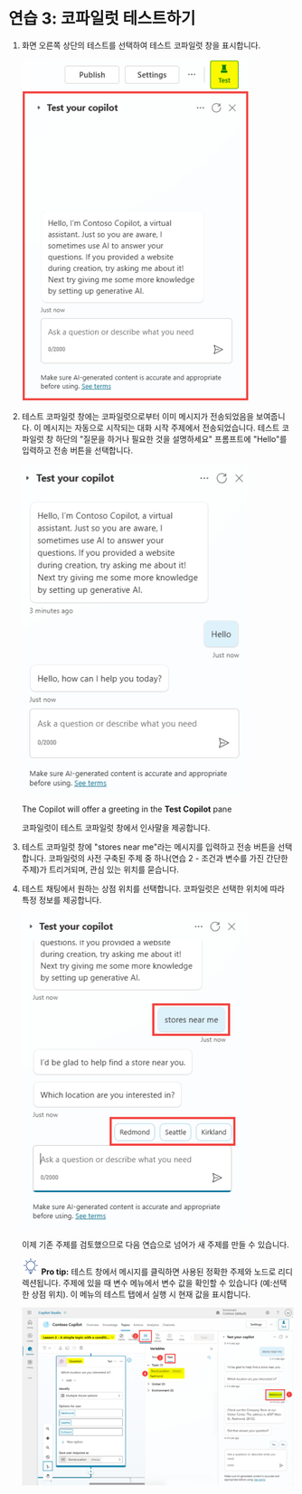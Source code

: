 # 연습 3: 코파일럿 테스트하기

1. 화면 오른쪽 상단의 테스트를 선택하여 테스트 코파일럿 창을 표시합니다.

   <img src="https://github.com/FDX-edu/240819_CopilotEdu_test/raw/main/Lab%2001/media/image15.png" width="400">

2.  테스트 코파일럿 창에는 코파일럿으로부터 이미 메시지가 전송되었음을
   보여줍니다. 이 메시지는 자동으로 시작되는 대화 시작 주제에서
   전송되었습니다. 테스트 코파일럿 창 하단의 \"질문을 하거나 필요한 것을
   설명하세요\" 프롬프트에 \"Hello\"를 입력하고 전송 버튼을 선택합니다.

    <img src="https://github.com/FDX-edu/240819_CopilotEdu_test/raw/main/Lab%2001/media/image16.png" width="400">

    The Copilot will offer a greeting in the **Test Copilot** pane
    
    코파일럿이 테스트 코파일럿 창에서 인사말을 제공합니다.

3.  테스트 코파일럿 창에 \"stores near me\"라는 메시지를 입력하고 전송 버튼을 선택합니다. 코파일럿의 사전 구축된 주제 중 하나(연습 2 - 조건과 변수를 가진 간단한 주제)가 트리거되며, 관심 있는 위치를 묻습니다.

4.  테스트 채팅에서 원하는 상점 위치를 선택합니다. 코파일럿은 선택한 위치에 따라 특정 정보를 제공합니다.

     <img src="https://github.com/FDX-edu/240819_CopilotEdu_test/raw/main/Lab%2001/media/image17.png" width="400">

     이제 기존 주제를 검토했으므로 다음 연습으로 넘어가 새 주제를 만들 수 있습니다.
    
     <img src="https://github.com/FDX-edu/240819_CopilotEdu_test/raw/main/Lab%2001/media/image4.svg" width="30"> **Pro tip:** 테스트 창에서 메시지를 클릭하면 사용된 정확한 주제와 노드로 리디렉션됩니다.
     주제에 있을 때 변수 메뉴에서 변수 값을 확인할 수 있습니다 (예:선택한 상점 위치). 이 메뉴의 테스트 탭에서 실행 시 현재 값을   표시합니다.   

     <img src="https://github.com/FDX-edu/240819_CopilotEdu_test/raw/main/Lab%2001/media/image18.png" width="800">

